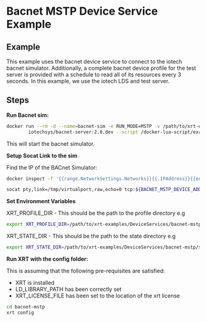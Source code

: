 # Bacnet MSTP Device Service Example

## Example

This example uses the bacnet device service to connect to the iotech bacnet simulator.
Additionally, a complete bacnet device profile for the test server is provided with a schedule to read all of its resources every 3 seconds.
In this example, we use the iotech LDS and test server.

## Steps

**Run Bacnet sim:**

```bash
docker run --rm -d --name=bacnet-sim -e RUN_MODE=MSTP -v /path/to/xrt-examples/DeviceServices/bacnet-mstp/bacnet-simulator/:/docker-lua-script/ \
        iotechsys/bacnet-server:2.0.dev --script /docker-lua-script/example.lua --instance 1234 --name BacnetSimulator
```

This will start the bacnet simulator.

**Setup Socat Link to the sim**

Find the IP of the BACnet Simulator:

```bash
docker inspect -f '{{range.NetworkSettings.Networks}}{{.IPAddress}}{{end}}' bacnet-sim
```

```bash
socat pty,link=/tmp/virtualport,raw,echo=0 tcp:${BACNET_MSTP_DEVICE_ADDRESS}:55000
```

**Set Environment Variables**

XRT_PROFILE_DIR - This should be the path to the profile directory e.g

```bash
export XRT_PROFILE_DIR=/path/to/xrt-examples/DeviceServices/bacnet-mstp/config/profiles/
```

XRT_STATE_DIR - This should be the path to the state directory e.g

```bash
export XRT_STATE_DIR=/path/to/xrt-examples/DeviceServices/bacnet-mstp/state/
```

**Run XRT with the config folder:**

This is assuming that the following pre-requisites are satisfied:

* XRT is installed
* LD_LIBRARY_PATH has been correctly set
* XRT_LICENSE_FILE has been set to the location of the xrt license 

```bash
cd bacnet-mstp
xrt config
```
